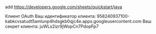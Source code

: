 add https://developers.google.com/sheets/quickstart/java

Клиент OAuth
Ваш идентификатор клиента:
958240937100-kabkcvsatudt5amlunp4hdsgkb0qjc4e.apps.googleusercontent.com
Ваш секрет клиента:
juWLs2izr9jWopCn7PdopFp7

